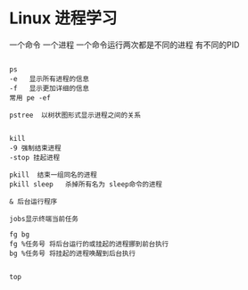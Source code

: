 # Linux 进程学习

一个命令 一个进程     一个命令运行两次都是不同的进程 有不同的PID

```shell

ps 	 
-e   显示所有进程的信息 
-f 	 显示更加详细的信息
常用 pe -ef 
	
pstree	以树状图形式显示进程之间的关系


kill 
-9 强制结束进程
-stop 挂起进程

pkill  结束一组同名的进程
pkill sleep   杀掉所有名为 sleep命令的进程

& 后台运行程序

jobs显示终端当前任务

fg bg
fg %任务号 将后台运行的或挂起的进程挪到前台执行 
bg %任务号 将挂起的进程唤醒到后台执行


top

```







